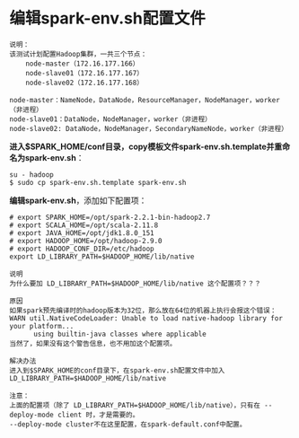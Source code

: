 编辑spark-env.sh配置文件
=================================================================================
```
说明：
该测试计划配置Hadoop集群，一共三个节点：
    node-master（172.16.177.166）
    node-slave01（172.16.177.167）
    node-slave02（172.16.177.168）

node-master：NameNode，DataNode，ResourceManager，NodeManager，worker（非进程）
node-slave01：DataNode，NodeManager，worker（非进程）
node-slave02: DataNode，NodeManager，SecondaryNameNode，worker（非进程）
```

**进入$SPARK_HOME/conf目录，copy模板文件spark-env.sh.template并重命名为spark-env.sh**：
```shell
su - hadoop
$ sudo cp spark-env.sh.template spark-env.sh
```
**编辑spark-env.sh**，添加如下配置项：
```shell
# export SPARK_HOME=/opt/spark-2.2.1-bin-hadoop2.7
# export SCALA_HOME=/opt/scala-2.11.8
# export JAVA_HOME=/opt/jdk1.8.0_151
# export HADOOP_HOME=/opt/hadoop-2.9.0
# export HADOOP_CONF_DIR=/etc/hadoop
export LD_LIBRARY_PATH=$HADOOP_HOME/lib/native
```
```
说明
为什么要加 LD_LIBRARY_PATH=$HADOOP_HOME/lib/native 这个配置项？？？

原因
如果spark预先编译时的hadoop版本为32位，那么放在64位的机器上执行会报这个错误：
WARN util.NativeCodeLoader: Unable to load native-hadoop library for your platform...
      using builtin-java classes where applicable
当然了，如果没有这个警告信息，也不用加这个配置项。

解决办法
进入到$SPARK_HOME的conf目录下，在spark-env.sh配置文件中加入 LD_LIBRARY_PATH=$HADOOP_HOME/lib/native
```
```
注意：
上面的配置项（除了 LD_LIBRARY_PATH=$HADOOP_HOME/lib/native），只有在 --deploy-mode client 时，才是需要的。
--deploy-mode cluster不在这里配置，在spark-default.conf中配置。
```
